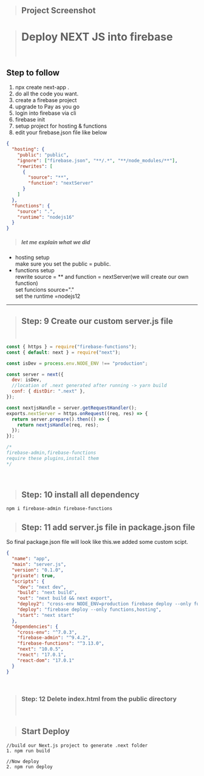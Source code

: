 > ## Project Screenshot

> # Deploy NEXT JS into firebase
>
>  </br>

## Step to follow

1. npx create next-app .
2. do all the code you want.
3. create a firebase project
4. upgrade to Pay as you go
5. login into firebase via cli
6. firebase init
7. setup project for hosting & functions
8. edit your firebase.json file like below

```json
{
  "hosting": {
    "public": "public",
    "ignore": ["firebase.json", "**/.*", "**/node_modules/**"],
    "rewrites": [
      {
        "source": "**",
        "function": "nextServer"
      }
    ]
  },
  "functions": {
    "source": ".",
    "runtime": "nodejs16"
  }
}
```

> ##### let me explain what we did </br>

- hosting setup<br> make sure you set the public = public.</br>
- functions setup<br> rewrite source = \*\* and function = nextServer(we will create our own function)</br> set funcions source="."<br> set the runtime =nodejs12

---

> ## Step: 9 Create our custom server.js file
>
> </br>

```javascript
const { https } = require("firebase-functions");
const { default: next } = require("next");

const isDev = process.env.NODE_ENV !== "production";

const server = next({
  dev: isDev,
  //location of .next generated after running -> yarn build
  conf: { distDir: ".next" },
});

const nextjsHandle = server.getRequestHandler();
exports.nextServer = https.onRequest((req, res) => {
  return server.prepare().then(() => {
    return nextjsHandle(req, res);
  });
});

/*
firebase-admin,firebase-functions
require these plugins,install them
*/
```

</br>

> ## Step: 10 install all dependency

```
npm i firebase-admin firebase-functions
```

> ## Step: 11 add server.js file in package.json file

So final package.json file will look like this.we added some custom scipt. </br>

```json
{
  "name": "app",
  "main": "server.js",
  "version": "0.1.0",
  "private": true,
  "scripts": {
    "dev": "next dev",
    "build": "next build",
    "out": "next build && next export",
    "deploy2": "cross-env NODE_ENV=production firebase deploy --only functions,hosting",
    "deploy": "firebase deploy --only functions,hosting",
    "start": "next start"
  },
  "dependencies": {
    "cross-env": "^7.0.3",
    "firebase-admin": "^9.4.2",
    "firebase-functions": "^3.13.0",
    "next": "10.0.5",
    "react": "17.0.1",
    "react-dom": "17.0.1"
  }
}
```

</br>

> ### Step: 12 Delete index.html from the public directory
>
> </br>

> ## Start Deploy

```
//build our Next.js project to generate .next folder
1. npm run build

//Now deploy
2. npm run deploy

```
